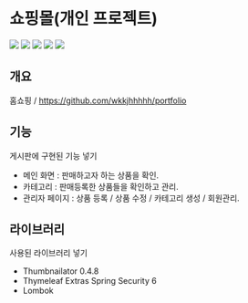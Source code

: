 # 쇼핑몰(개인 프로젝트)

<p>
  <img src="https://img.shields.io/badge/SpringBoot-\?style=flat-square&logo=springboot&logoColor=black"/>
  <img src="https://img.shields.io/badge/thymeleaf-005F0F?style=flat-square&logo=thymeleaf&logoColor=black"/>
  <img src="https://img.shields.io/badge/bootstrap-7952B3?style=flat-square&logo=bootstrap&logoColor=black"/>
  <img src="https://img.shields.io/badge/javascript-F7DF1E?style=flat-square&logo=javascript&logoColor=black"/>
  <img src="https://img.shields.io/badge/oracle-F80000?style=flat-square&logo=oracle&logoColor=black"/>
  
</p>

## 개요

홈쇼핑 / https://github.com/wkkjhhhhh/portfolio

## 기능

게시판에 구현된 기능 넣기

- 메인 화면 : 판매하고자 하는 상품을 확인.
- 카테고리 : 판매등록한 상품들을 확인하고 관리.
- 관리자 페이지 : 상품 등록 / 상품 수정 / 카테고리 생성 / 회원관리.

## 라이브러리

사용된 라이브러리 넣기

- Thumbnailator 0.4.8
- Thymeleaf Extras Spring Security 6
- Lombok

